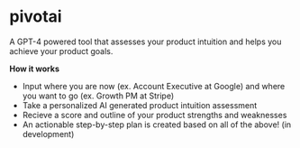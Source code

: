 # pivotai

A GPT-4 powered tool that assesses your product intuition and helps you achieve your product goals. 

**How it works**
- Input where you are now (ex. Account Executive at Google) and where you want to go (ex. Growth PM at Stripe)
- Take a personalized AI generated product intuition assessment
- Recieve a score and outline of your product strengths and weaknesses
- An actionable step-by-step plan is created based on all of the above! (in development)
